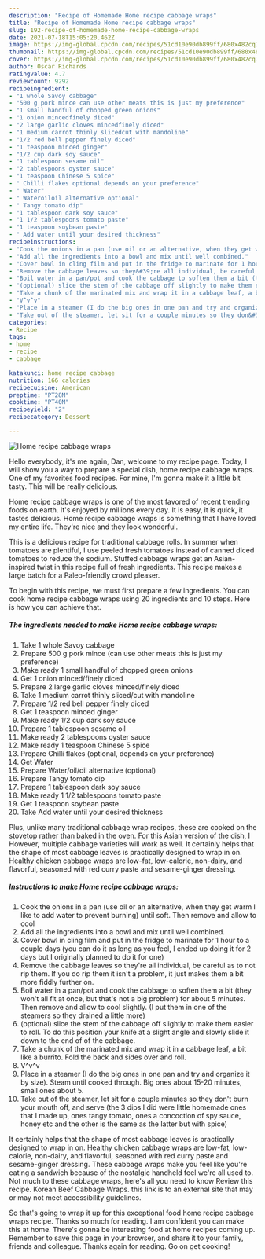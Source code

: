 ```yaml
---
description: "Recipe of Homemade Home recipe cabbage wraps"
title: "Recipe of Homemade Home recipe cabbage wraps"
slug: 192-recipe-of-homemade-home-recipe-cabbage-wraps
date: 2021-07-18T15:05:20.462Z
image: https://img-global.cpcdn.com/recipes/51cd10e90db899ff/680x482cq70/home-recipe-cabbage-wraps-recipe-main-photo.jpg
thumbnail: https://img-global.cpcdn.com/recipes/51cd10e90db899ff/680x482cq70/home-recipe-cabbage-wraps-recipe-main-photo.jpg
cover: https://img-global.cpcdn.com/recipes/51cd10e90db899ff/680x482cq70/home-recipe-cabbage-wraps-recipe-main-photo.jpg
author: Oscar Richards
ratingvalue: 4.7
reviewcount: 9292
recipeingredient:
- "1 whole Savoy cabbage"
- "500 g pork mince can use other meats this is just my preference"
- "1 small handful of chopped green onions"
- "1 onion mincedfinely diced"
- "2 large garlic cloves mincedfinely diced"
- "1 medium carrot thinly slicedcut with mandoline"
- "1/2 red bell pepper finely diced"
- "1 teaspoon minced ginger"
- "1/2 cup dark soy sauce"
- "1 tablespoon sesame oil"
- "2 tablespoons oyster sauce"
- "1 teaspoon Chinese 5 spice"
- " Chilli flakes optional depends on your preference"
- " Water"
- " Wateroiloil alternative optional"
- " Tangy tomato dip"
- "1 tablespoon dark soy sauce"
- "1 1/2 tablespoons tomato paste"
- "1 teaspoon soybean paste"
- " Add water until your desired thickness"
recipeinstructions:
- "Cook the onions in a pan (use oil or an alternative, when they get warm I like to add water to prevent burning) until soft. Then remove and allow to cool"
- "Add all the ingredients into a bowl and mix until well combined."
- "Cover bowl in cling film and put in the fridge to marinate for 1 hour to a couple days (you can do it as long as you feel, I ended up doing it for 2 days but I originally planned to do it for one)"
- "Remove the cabbage leaves so they&#39;re all individual, be careful as to not rip them. If you do rip them it isn&#39;t a problem, it just makes them a bit more fiddly further on."
- "Boil water in a pan/pot and cook the cabbage to soften them a bit (they won&#39;t all fit at once, but that&#39;s not a big problem) for about 5 minutes. Then remove and allow to cool slightly. (I put them in one of the steamers so they drained a little more)"
- "(optional) slice the stem of the cabbage off slightly to make them easier to roll. To do this position your knife at a slight angle and slowly slide it down to the end of of the cabbage."
- "Take a chunk of the marinated mix and wrap it in a cabbage leaf, a bit like a burrito. Fold the back and sides over and roll."
- "V^v^v"
- "Place in a steamer (I do the big ones in one pan and try and organize it by size). Steam until cooked through. Big ones about 15-20 minutes, small ones about 5."
- "Take out of the steamer, let sit for a couple minutes so they don&#39;t burn your mouth off, and serve (the 3 dips I did were little homemade ones that I made up, ones tangy tomato, ones a concoction of spy sauce, honey etc and the other is the same as the latter but with spice)"
categories:
- Recipe
tags:
- home
- recipe
- cabbage

katakunci: home recipe cabbage 
nutrition: 166 calories
recipecuisine: American
preptime: "PT28M"
cooktime: "PT40M"
recipeyield: "2"
recipecategory: Dessert

---
```



![Home recipe cabbage wraps](https://img-global.cpcdn.com/recipes/51cd10e90db899ff/680x482cq70/home-recipe-cabbage-wraps-recipe-main-photo.jpg)

Hello everybody, it's me again, Dan, welcome to my recipe page. Today, I will show you a way to prepare a special dish, home recipe cabbage wraps. One of my favorites food recipes. For mine, I'm gonna make it a little bit tasty. This will be really delicious.

Home recipe cabbage wraps is one of the most favored of recent trending foods on earth. It's enjoyed by millions every day. It is easy, it is quick, it tastes delicious. Home recipe cabbage wraps is something that I have loved my entire life. They're nice and they look wonderful.

This is a delicious recipe for traditional cabbage rolls. In summer when tomatoes are plentiful, I use peeled fresh tomatoes instead of canned diced tomatoes to reduce the sodium. Stuffed cabbage wraps get an Asian-inspired twist in this recipe full of fresh ingredients. This recipe makes a large batch for a Paleo-friendly crowd pleaser.


To begin with this recipe, we must first prepare a few ingredients. You can cook home recipe cabbage wraps using 20 ingredients and 10 steps. Here is how you can achieve that.

<!--inarticleads1-->

##### The ingredients needed to make Home recipe cabbage wraps:

1. Take 1 whole Savoy cabbage
1. Prepare 500 g pork mince (can use other meats this is just my preference)
1. Make ready 1 small handful of chopped green onions
1. Get 1 onion minced/finely diced
1. Prepare 2 large garlic cloves minced/finely diced
1. Take 1 medium carrot thinly sliced/cut with mandoline
1. Prepare 1/2 red bell pepper finely diced
1. Get 1 teaspoon minced ginger
1. Make ready 1/2 cup dark soy sauce
1. Prepare 1 tablespoon sesame oil
1. Make ready 2 tablespoons oyster sauce
1. Make ready 1 teaspoon Chinese 5 spice
1. Prepare  Chilli flakes (optional, depends on your preference)
1. Get  Water
1. Prepare  Water/oil/oil alternative (optional)
1. Prepare  Tangy tomato dip
1. Prepare 1 tablespoon dark soy sauce
1. Make ready 1 1/2 tablespoons tomato paste
1. Get 1 teaspoon soybean paste
1. Take  Add water until your desired thickness


Plus, unlike many traditional cabbage wrap recipes, these are cooked on the stovetop rather than baked in the oven. For this Asian version of the dish, I However, multiple cabbage varieties will work as well. It certainly helps that the shape of most cabbage leaves is practically designed to wrap in on. Healthy chicken cabbage wraps are low-fat, low-calorie, non-dairy, and flavorful, seasoned with red curry paste and sesame-ginger dressing. 

<!--inarticleads2-->

##### Instructions to make Home recipe cabbage wraps:

1. Cook the onions in a pan (use oil or an alternative, when they get warm I like to add water to prevent burning) until soft. Then remove and allow to cool
1. Add all the ingredients into a bowl and mix until well combined.
1. Cover bowl in cling film and put in the fridge to marinate for 1 hour to a couple days (you can do it as long as you feel, I ended up doing it for 2 days but I originally planned to do it for one)
1. Remove the cabbage leaves so they&#39;re all individual, be careful as to not rip them. If you do rip them it isn&#39;t a problem, it just makes them a bit more fiddly further on.
1. Boil water in a pan/pot and cook the cabbage to soften them a bit (they won&#39;t all fit at once, but that&#39;s not a big problem) for about 5 minutes. Then remove and allow to cool slightly. (I put them in one of the steamers so they drained a little more)
1. (optional) slice the stem of the cabbage off slightly to make them easier to roll. To do this position your knife at a slight angle and slowly slide it down to the end of of the cabbage.
1. Take a chunk of the marinated mix and wrap it in a cabbage leaf, a bit like a burrito. Fold the back and sides over and roll.
1. V^v^v
1. Place in a steamer (I do the big ones in one pan and try and organize it by size). Steam until cooked through. Big ones about 15-20 minutes, small ones about 5.
1. Take out of the steamer, let sit for a couple minutes so they don&#39;t burn your mouth off, and serve (the 3 dips I did were little homemade ones that I made up, ones tangy tomato, ones a concoction of spy sauce, honey etc and the other is the same as the latter but with spice)


It certainly helps that the shape of most cabbage leaves is practically designed to wrap in on. Healthy chicken cabbage wraps are low-fat, low-calorie, non-dairy, and flavorful, seasoned with red curry paste and sesame-ginger dressing. These cabbage wraps make you feel like you&#39;re eating a sandwich because of the nostalgic handheld feel we&#39;re all used to. Not much to these cabbage wraps, here&#39;s all you need to know Review this recipe. Korean Beef Cabbage Wraps. this link is to an external site that may or may not meet accessibility guidelines. 

So that's going to wrap it up for this exceptional food home recipe cabbage wraps recipe. Thanks so much for reading. I am confident you can make this at home. There's gonna be interesting food at home recipes coming up. Remember to save this page in your browser, and share it to your family, friends and colleague. Thanks again for reading. Go on get cooking!

